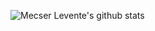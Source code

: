 ![Mecser Levente's github stats](https://github-readme-stats.vercel.app/api?username=mecserlevente&show_icons=true&theme=tokyonight)
